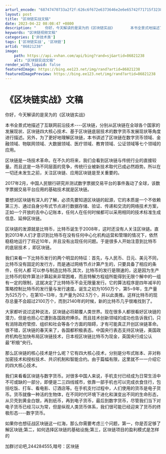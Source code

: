 ```yaml
---
arturl_encode: "68747470733a2f2f:626c6f672e6373646e2e6e65742f71715f3238353234313237:2f61727469636c652f64657461696c732f3836383231323338"
layout: post
title: "区块链实战文稿"
date: 2023-04-22 08:08:47 +0800
description: "    你好，今天解读的是吴为的《区块链实战》       本书全景式地描述了互联网前沿技术----"
keywords: "区块链视频文稿"
categories: ['非技术类']
tags: ['区块链实战', '区块链']
artid: "86821238"
image:
    path: https://api.vvhan.com/api/bing?rand=sj&artid=86821238
    alt: "区块链实战文稿"
render_with_liquid: false
featuredImage: https://bing.ee123.net/img/rand?artid=86821238
featuredImagePreview: https://bing.ee123.net/img/rand?artid=86821238
---
```


# 《区块链实战》文稿

你好，今天解读的是吴为的《区块链实战》

本书全景式地描述了互联网前沿技术----区块链，分别从区块链在全球各个国家的发展现状、区块链四大核心技术、基于区块链底层技术的数字货币发展现状等角度进行描述。另外，为了更好地理解区块链，本书讲述了区块链在数字货币领域、金融领域、物联网领域、大数据领域、医疗领域、教育领域、公证领域等七个领域的应用。

区块链是一场技术革命。在不久的将来，我们会看到区块链与传统行业的直接较量。而且这是一场不同层面的竞争，传统行业被新技术取代已成必然趋势。所以在一切还未发生之前，关注区块链、应用区块链是至关重要的。

2017年2月，中国人民银行研究并测试数字票据交易平台的事件轰动了全球，该数字票据交易平台应用的基础技术就是区块链。

要想对区块链有深入的了解，必须先要知道区块链的起源，它的本质是一个不依赖第三方、通过自身分布式节点进行数据存储、验证、传递和交流的网络技术方案，正如一个开放的去中心记账本，任何人在任何时候都可以采用相同的技术标准生成信息、延伸区块链。

区块链的发源就是比特币，比特币诞生于2008年，这时还没有人关注区块链。直到2013年人们才意识到比特币在没有任何中心化机构运营和管理的情况下，依然稳稳地运行了将近10年，并且没有出现任何问题。于是很多人开始注意到比特币的底层技术 ，即区块链。

我们来看一下比特币发行的两个明显的特征：首先，与人民币、日元、美元不同，比特币没有固定的发行方，而是通过网络节点计算产生的，只要具备了相应的条件，任何人都 可以参与制造比特币;其次，比特币的发行是限速的，这是因为生产比特币的软件算法计算起来非常困难，而且特解方程组所能得到无限个解中的一组有一定的限制，这就决定了比特特币不会无限量发行。它的算法程序是四年减半的策略控制比特币的发行量与发行速度。诞生之初为1050万个，第5~9年，生产量为525万个，在第10~13年，生产量为262.5万个，并以此类推。这样比特币的现存总量不会超过2100万个，而到2140年的时候，新的比特币几乎很难找到了。

大家都听说过这种说法，区块链必将颠覆人类世界。现在很多人都很看好区块链的潜力，但是也担心它遭到各国政府捧杀。而且技术创新领域的成功也告诉我们，只有消除政府管控、组织和社会等各个方面的阻碍，才有可能真正开创区块链革命。很不错，区块链的春天来了，各国都积极表态。中国央行表态支持区块链，美国政府机构在加快布局区块链技术，日本视区块链比特币为现金，英国央行成公认最“积极”央行。

那么区块链的核心技术是什么呢？它有四大核心技术，分别是分布式账本、非对称加密技术和授权技术、共识机制和智能合约。由于篇幅有限，这里就不一一介绍它的四大核心技术。

我们来看看区块链与数字货币。对很多中国人来说，手机支付已经成为日常生活中不可或缺的一部分，即便是二三四线城市，依靠一部手机也可以完成衣食住行，包括吃饭、打车、看电影、订酒店等。在手机支付过程中，人们使用的货币是电子货币。货币就像一种活的生物体，在不同时代环境下进化和演变出不同的生命形态，从贝壳到黄金白银，再到纸币，再到电子货币，最后到数字货币，尽管我们当下对电子货币已经习以为常，但是纵观人类货币体系，我们很可能已经迎来了货币的终极形态----数字货币。

如果你也想征战区块链这一红海，那么你需要考虑三个问题，第一，你是否足够了解区块链;第二，如何选择区块链的基础设施;第三，区块链项目的盈利模式是怎样的

加群讨论吧,244284555,暗号：区块链